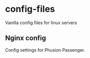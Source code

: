 config-files
============

Vanilla config files for linux servers

Nginx config
------------

Config settings for Phusion Passenger. 



